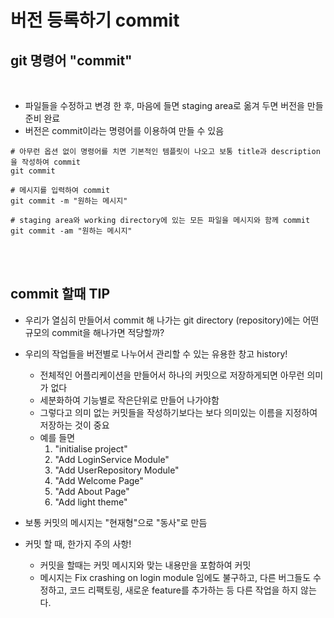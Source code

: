 버전 등록하기 commit 
=========


git 명령어 "commit"
----------------

<br>

- 파일들을 수정하고 변경 한 후, 마음에 들면 staging area로 옮겨 두면 버전을 만들 준비 완료
- 버전은 commit이라는 명령어를 이용하여 만들 수 있음 

```
# 아무런 옵션 없이 명령어를 치면 기본적인 템플릿이 나오고 보통 title과 description을 작성하여 commit 
git commit 

# 메시지를 입력하여 commit 
git commit -m "원하는 메시지"

# staging area와 working directory에 있는 모든 파일을 메시지와 함께 commit 
git commit -am "원하는 메시지"
```

<br>
<br>

commit 할때 TIP 
----------------

  - 우리가 열심히 만들어서 commit 해 나가는 git directory (repository)에는 어떤 규모의 commit을 해나가면 적당할까? 
  - 우리의 작업들을 버전별로 나누어서 관리할 수 있는 유용한 창고 history!
    - 전체적인 어플리케이션을 만들어서 하나의 커밋으로 저장하게되면 아무런 의미가 없다
    - 세분화하여 기능별로 작은단위로 만들어 나가야함
    - 그렇다고 의미 없는 커밋들을 작성하기보다는 보다 의미있는 이름을 지정하여 저장하는 것이 중요
    - 예를 들면 
      1. "initialise project"
      2. "Add LoginService Module"
      3. "Add UserRepository Module"
      4. "Add Welcome Page"
      5. "Add About Page"
      6. "Add light theme" 

  - 보통 커밋의 메시지는 "현재형"으로 "동사"로 만듬
  - 커밋 할 때, 한가지 주의 사항!
    
    - 커밋을 할때는 커밋 메시지와 맞는 내용만을 포함하여 커밋 
    - 메시지는 Fix crashing on login module 임에도 불구하고, 다른 버그들도 수정하고, 코드 리팩토링, 새로운 feature를 추가하는 등 다른 작업을 하지 않는다.  
